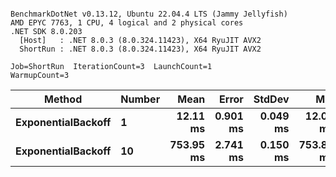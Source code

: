 ```

BenchmarkDotNet v0.13.12, Ubuntu 22.04.4 LTS (Jammy Jellyfish)
AMD EPYC 7763, 1 CPU, 4 logical and 2 physical cores
.NET SDK 8.0.203
  [Host]   : .NET 8.0.3 (8.0.324.11423), X64 RyuJIT AVX2
  ShortRun : .NET 8.0.3 (8.0.324.11423), X64 RyuJIT AVX2

Job=ShortRun  IterationCount=3  LaunchCount=1  
WarmupCount=3  

```
| Method             | Number | Mean      | Error    | StdDev   | Min       | Max       | Allocated |
|------------------- |------- |----------:|---------:|---------:|----------:|----------:|----------:|
| **ExponentialBackoff** | **1**      |  **12.11 ms** | **0.901 ms** | **0.049 ms** |  **12.06 ms** |  **12.15 ms** |     **520 B** |
| **ExponentialBackoff** | **10**     | **753.95 ms** | **2.741 ms** | **0.150 ms** | **753.82 ms** | **754.12 ms** |    **4120 B** |
